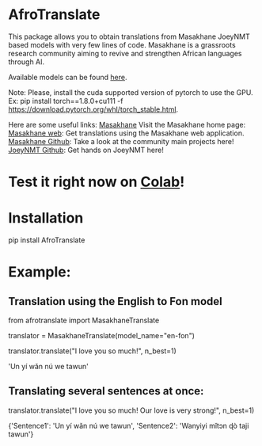 # AfroTranslate

This package allows you to obtain translations from Masakhane JoeyNMT based models with very few lines of code. Masakhane is a grassroots research community aiming to revive and strengthen African languages through AI.

Available models can be found [here](https://github.com/masakhane-io/masakhane-mt/tree/master/benchmarks).

Note: Please, install the cuda supported version of pytorch to use the GPU. Ex: pip install torch==1.8.0+cu111 -f https://download.pytorch.org/whl/torch_stable.html.


Here are some useful links:
[Masakhane](https://www.masakhane.io/) Visit the Masakhane home page: 
[Masakhane web](http://translate.masakhane.io/): Get translations using the Masakhane web application.
[Masakhane Github](https://github.com/masakhane-io): Take a look at the community main projects here!
[JoeyNMT Github](https://github.com/joeynmt/joeynmt): Get hands on JoeyNMT here!

# Test it right now on [Colab](https://colab.research.google.com/drive/1_iqv6EMZ76Pkvmtb94ZxgDfIPGeaMP7-?usp=sharing)!

# Installation
pip install AfroTranslate

# Example:  

## Translation using the English to Fon model

from afrotranslate import MasakhaneTranslate

translator = MasakhaneTranslate(model_name="en-fon")

translator.translate("I love you so much!", n_best=1)

'Un yí wǎn nú we tawun'

## Translating several sentences at once: 

translator.translate("I love you so much! Our love is very strong!", n_best=1)

{'Sentence1': 'Un yí wǎn nú we tawun',
 'Sentence2': 'Wanyiyi mǐtɔn ɖò taji tawun'}
